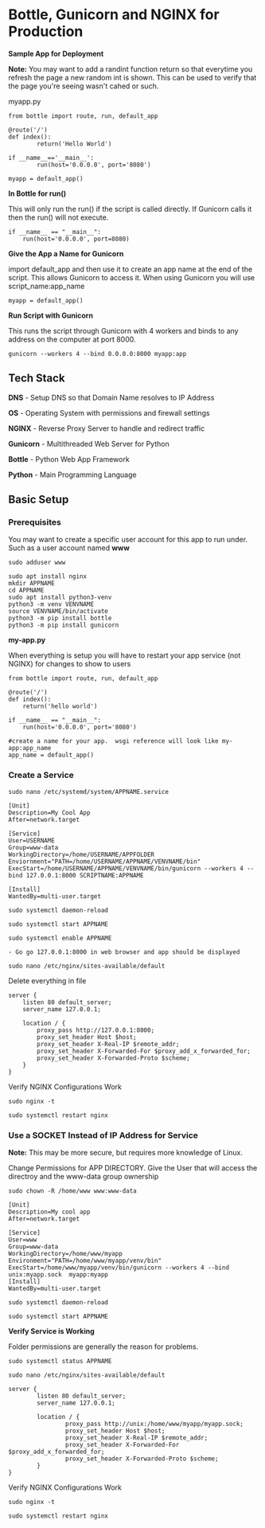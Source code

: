 # Bottle, Gunicorn and NGINX for Production

**Sample App for Deployment**

**Note:** You may want to add a randint function return so that everytime you refresh the page a new random int is shown. This can be used to verify that the page you're seeing wasn't cahed or such.

myapp.py

```
from bottle import route, run, default_app

@route('/')
def index():
        return('Hello World')

if __name__=='__main__':
        run(host='0.0.0.0', port='8080')

myapp = default_app()
```

**In Bottle for run()**

This will only run the run() if the script is called directly.  If Gunicorn calls it then the run() will not execute.
```
if __name__ == "__main__":
    run(host='0.0.0.0', port=8080)
```

**Give the App a Name for Gunicorn**

import default_app and then use it to create an app name at the end of the script.  This allows Gunicorn to access it.  When using Gunicorn you will use script_name:app_name
```
myapp = default_app()
```

**Run Script with Gunicorn**

This runs the script through Gunicorn with 4 workers and binds to any address on the computer at port 8000.
```
gunicorn --workers 4 --bind 0.0.0.0:8000 myapp:app
```

## Tech Stack

**DNS** - Setup DNS so that Domain Name resolves to IP Address

**OS** - Operating System with permissions and firewall settings

**NGINX** - Reverse Proxy Server to handle and redirect traffic

**Gunicorn** - Multithreaded Web Server for Python

**Bottle** - Python Web App Framework 

**Python** - Main Programming Language


## Basic Setup

### Prerequisites

You may want to create a specific user account for this app to run under.  Such as a user account named **www**
```
sudo adduser www
```

```
sudo apt install nginx
mkdir APPNAME
cd APPNAME
sudo apt install python3-venv
python3 -m venv VENVNAME
source VENVNAME/bin/activate
python3 -m pip install bottle
python3 -m pip install gunicorn
```
**my-app.py**

When everything is setup you will have to restart your app service (not NGINX) for changes to show to users
```
from bottle import route, run, default_app

@route('/')
def index():
    return('hello world')

if __name__ == "__main__":
    run(host='0.0.0.0', port='8080')

#create a name for your app.  wsgi reference will look like my-app:app_name
app_name = default_app() 

```

### Create a Service
```
sudo nano /etc/systemd/system/APPNAME.service
```

```
[Unit]
Description=My Cool App
After=network.target

[Service]
User=USERNAME
Group=www-data
WorkingDirectory=/home/USERNAME/APPFOLDER
Enviornment="PATH=/home/USERNAME/APPNAME/VENVNAME/bin"
ExecStart=/home/USERNAME/APPNAME/VENVNAME/bin/gunicorn --workers 4 --bind 127.0.0.1:8000 SCRIPTNAME:APPNAME

[Install]
WantedBy=multi-user.target
```

```
sudo systemctl daemon-reload
```

```
sudo systemctl start APPNAME
```

```
sudo systemctl enable APPNAME
```

    - Go go 127.0.0.1:8000 in web browser and app should be displayed

```
sudo nano /etc/nginx/sites-available/default
```

Delete everything in file

```
server {
    listen 80 default_server;
    server_name 127.0.0.1;

    location / {
        proxy_pass http://127.0.0.1:8000;
        proxy_set_header Host $host;
        proxy_set_header X-Real-IP $remote_addr;
        proxy_set_header X-Forwarded-For $proxy_add_x_forwarded_for;
        proxy_set_header X-Forwarded-Proto $scheme;
    }
}
```

Verify NGINX Configurations Work
```
sudo nginx -t
```
```
sudo systemctl restart nginx
```

### Use a SOCKET Instead of IP Address for Service
**Note:** This may be more secure, but requires more knowledge of Linux.

Change Permissions for APP DIRECTORY.  Give the User that will access the directroy and the www-data group ownership
```
sudo chown -R /home/www www:www-data
```

```
[Unit]
Description=My cool app
After=network.target

[Service]
User=www
Group=www-data
WorkingDirectory=/home/www/myapp
Environment="PATH=/home/www/myapp/venv/bin"
ExecStart=/home/www/myapp/venv/bin/gunicorn --workers 4 --bind unix:myapp.sock  myapp:myapp
[Install]
WantedBy=multi-user.target
```

```
sudo systemctl daemon-reload
```

```
sudo systemctl start APPNAME
```

**Verify Service is Working**

Folder permissions are generally the reason for problems.
```
sudo systemctl status APPNAME
```

```
sudo nano /etc/nginx/sites-available/default
```
```
server {
        listen 80 default_server;
        server_name 127.0.0.1;

        location / {
                proxy_pass http://unix:/home/www/myapp/myapp.sock;
                proxy_set_header Host $host;
                proxy_set_header X-Real-IP $remote_addr;
                proxy_set_header X-Forwarded-For $proxy_add_x_forwarded_for;
                proxy_set_header X-Forwarded-Proto $scheme;
        }
}
```

Verify NGINX Configurations Work
```
sudo nginx -t
```
```
sudo systemctl restart nginx
```